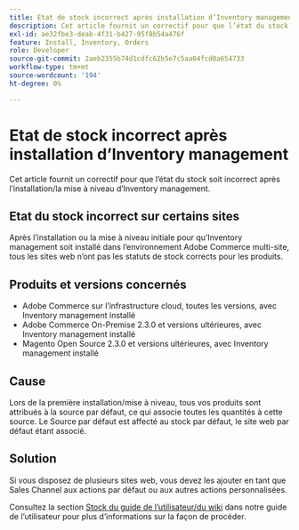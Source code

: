 ```yaml
---
title: Etat de stock incorrect après installation d’Inventory management
description: Cet article fournit un correctif pour que l’état du stock soit incorrect après l’installation/la mise à niveau d’Inventory management.
exl-id: ae32fbe3-deab-4f31-b427-95f8b54a476f
feature: Install, Inventory, Orders
role: Developer
source-git-commit: 2aeb2355b74d1cdfc62b5e7c5aa04fcd0a654733
workflow-type: tm+mt
source-wordcount: '194'
ht-degree: 0%

---
```


# Etat de stock incorrect après installation d’Inventory management

Cet article fournit un correctif pour que l’état du stock soit incorrect après l’installation/la mise à niveau d’Inventory management.

## Etat du stock incorrect sur certains sites

Après l’installation ou la mise à niveau initiale pour qu’Inventory management soit installé dans l’environnement Adobe Commerce multi-site, tous les sites web n’ont pas les statuts de stock corrects pour les produits.

## Produits et versions concernés

* Adobe Commerce sur l’infrastructure cloud, toutes les versions, avec Inventory management installé
* Adobe Commerce On-Premise 2.3.0 et versions ultérieures, avec Inventory management installé
* Magento Open Source 2.3.0 et versions ultérieures, avec Inventory management installé

## Cause

Lors de la première installation/mise à niveau, tous vos produits sont attribués à la source par défaut, ce qui associe toutes les quantités à cette source. Le Source par défaut est affecté au stock par défaut, le site web par défaut étant associé.

## Solution

Si vous disposez de plusieurs sites web, vous devez les ajouter en tant que Sales Channel aux actions par défaut ou aux autres actions personnalisées.

Consultez la section [Stock du guide de l’utilisateur/du wiki](https://experienceleague.adobe.com/fr/docs/commerce-admin/inventory/stocks/stocks-manage) dans notre guide de l’utilisateur pour plus d’informations sur la façon de procéder.
